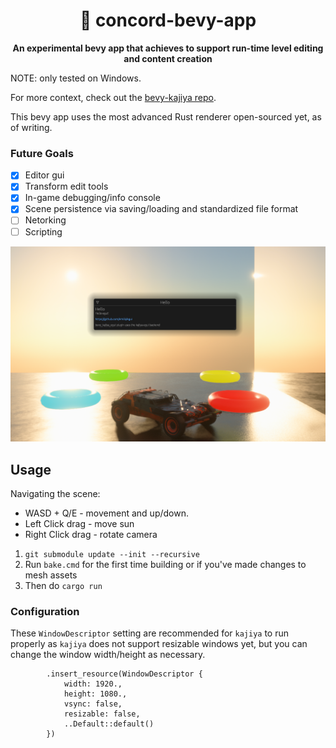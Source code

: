 <div align="center">

# 🌳 concord-bevy-app

**An experimental bevy app that achieves to support run-time level editing and content creation**
</div>

NOTE: only tested on Windows.

For more context, check out the [bevy-kajiya repo](https://github.com/Seabass247/bevy-kajiya). 

This bevy app uses the most advanced Rust renderer open-sourced yet, as of writing.

### Future Goals
- [x] Editor gui
- [x] Transform edit tools
- [x] In-game debugging/info console
- [x] Scene persistence via saving/loading and standardized file format
- [ ] Netorking
- [ ] Scripting

![alt text](https://github.com/Seabass247/bevy-kajiya-playground/blob/main/screenshot.png)

## Usage

Navigating the scene:
- WASD + Q/E - movement and up/down.
- Left Click drag - move sun
- Right Click drag - rotate camera

1. `git submodule update --init --recursive`
1. Run `bake.cmd` for  the first time building or if you've made changes to mesh assets
2. Then do `cargo run`

### Configuration

These `WindowDescriptor` setting are recommended for `kajiya` to run properly as `kajiya` does not support resizable windows yet,
but you can change the window width/height as necessary.
```
        .insert_resource(WindowDescriptor {
            width: 1920.,
            height: 1080.,
            vsync: false,
            resizable: false,
            ..Default::default()
        })
```
